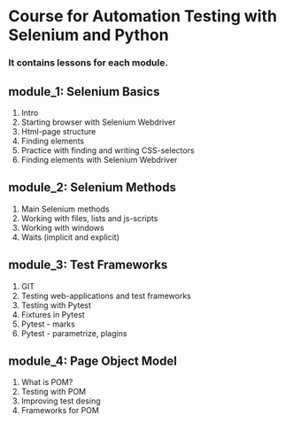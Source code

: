 # Course for Automation Testing with Selenium and Python
### It contains lessons for each module.

## module_1: Selenium Basics
1. Intro
2. Starting browser with Selenium Webdriver 
3. Html-page structure 
4. Finding elements
5. Practice with finding and writing CSS-selectors
6. Finding elements with Selenium Webdriver 


## module_2: Selenium Methods 
1. Main Selenium methods 
2. Working with files, lists and js-scripts
3. Working with windows 
4. Waits (implicit and explicit)

## module_3: Test Frameworks
1. GIT
2. Testing web-applications and test frameworks 
3. Testing with Pytest
4. Fixtures in Pytest
5. Pytest - marks
6. Pytest - parametrize, plagins

## module_4: Page Object Model
1. What is POM?
2. Testing with POM
3. Improving test desing
4. Frameworks for POM
